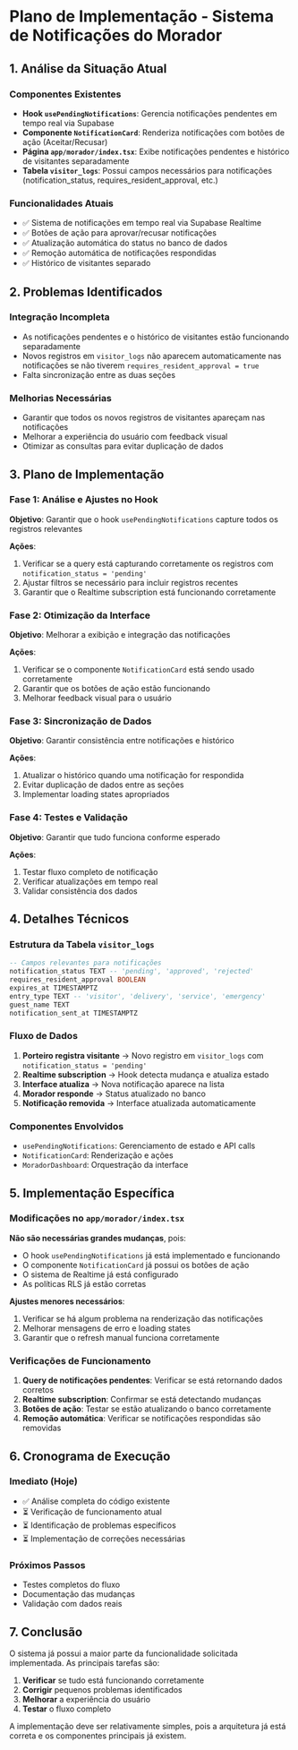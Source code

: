 # Plano de Implementação - Sistema de Notificações do Morador

## 1. Análise da Situação Atual

### Componentes Existentes
- **Hook `usePendingNotifications`**: Gerencia notificações pendentes em tempo real via Supabase
- **Componente `NotificationCard`**: Renderiza notificações com botões de ação (Aceitar/Recusar)
- **Página `app/morador/index.tsx`**: Exibe notificações pendentes e histórico de visitantes separadamente
- **Tabela `visitor_logs`**: Possui campos necessários para notificações (notification_status, requires_resident_approval, etc.)

### Funcionalidades Atuais
- ✅ Sistema de notificações em tempo real via Supabase Realtime
- ✅ Botões de ação para aprovar/recusar notificações
- ✅ Atualização automática do status no banco de dados
- ✅ Remoção automática de notificações respondidas
- ✅ Histórico de visitantes separado

## 2. Problemas Identificados

### Integração Incompleta
- As notificações pendentes e o histórico de visitantes estão funcionando separadamente
- Novos registros em `visitor_logs` não aparecem automaticamente nas notificações se não tiverem `requires_resident_approval = true`
- Falta sincronização entre as duas seções

### Melhorias Necessárias
- Garantir que todos os novos registros de visitantes apareçam nas notificações
- Melhorar a experiência do usuário com feedback visual
- Otimizar as consultas para evitar duplicação de dados

## 3. Plano de Implementação

### Fase 1: Análise e Ajustes no Hook
**Objetivo**: Garantir que o hook `usePendingNotifications` capture todos os registros relevantes

**Ações**:
1. Verificar se a query está capturando corretamente os registros com `notification_status = 'pending'`
2. Ajustar filtros se necessário para incluir registros recentes
3. Garantir que o Realtime subscription está funcionando corretamente

### Fase 2: Otimização da Interface
**Objetivo**: Melhorar a exibição e integração das notificações

**Ações**:
1. Verificar se o componente `NotificationCard` está sendo usado corretamente
2. Garantir que os botões de ação estão funcionando
3. Melhorar feedback visual para o usuário

### Fase 3: Sincronização de Dados
**Objetivo**: Garantir consistência entre notificações e histórico

**Ações**:
1. Atualizar o histórico quando uma notificação for respondida
2. Evitar duplicação de dados entre as seções
3. Implementar loading states apropriados

### Fase 4: Testes e Validação
**Objetivo**: Garantir que tudo funciona conforme esperado

**Ações**:
1. Testar fluxo completo de notificação
2. Verificar atualizações em tempo real
3. Validar consistência dos dados

## 4. Detalhes Técnicos

### Estrutura da Tabela `visitor_logs`
```sql
-- Campos relevantes para notificações
notification_status TEXT -- 'pending', 'approved', 'rejected'
requires_resident_approval BOOLEAN
expires_at TIMESTAMPTZ
entry_type TEXT -- 'visitor', 'delivery', 'service', 'emergency'
guest_name TEXT
notification_sent_at TIMESTAMPTZ
```

### Fluxo de Dados
1. **Porteiro registra visitante** → Novo registro em `visitor_logs` com `notification_status = 'pending'`
2. **Realtime subscription** → Hook detecta mudança e atualiza estado
3. **Interface atualiza** → Nova notificação aparece na lista
4. **Morador responde** → Status atualizado no banco
5. **Notificação removida** → Interface atualizada automaticamente

### Componentes Envolvidos
- `usePendingNotifications`: Gerenciamento de estado e API calls
- `NotificationCard`: Renderização e ações
- `MoradorDashboard`: Orquestração da interface

## 5. Implementação Específica

### Modificações no `app/morador/index.tsx`

**Não são necessárias grandes mudanças**, pois:
- O hook `usePendingNotifications` já está implementado e funcionando
- O componente `NotificationCard` já possui os botões de ação
- O sistema de Realtime já está configurado
- As políticas RLS já estão corretas

**Ajustes menores necessários**:
1. Verificar se há algum problema na renderização das notificações
2. Melhorar mensagens de erro e loading states
3. Garantir que o refresh manual funciona corretamente

### Verificações de Funcionamento
1. **Query de notificações pendentes**: Verificar se está retornando dados corretos
2. **Realtime subscription**: Confirmar se está detectando mudanças
3. **Botões de ação**: Testar se estão atualizando o banco corretamente
4. **Remoção automática**: Verificar se notificações respondidas são removidas

## 6. Cronograma de Execução

### Imediato (Hoje)
- ✅ Análise completa do código existente
- ⏳ Verificação de funcionamento atual
- ⏳ Identificação de problemas específicos
- ⏳ Implementação de correções necessárias

### Próximos Passos
- Testes completos do fluxo
- Documentação das mudanças
- Validação com dados reais

## 7. Conclusão

O sistema já possui a maior parte da funcionalidade solicitada implementada. As principais tarefas são:

1. **Verificar** se tudo está funcionando corretamente
2. **Corrigir** pequenos problemas identificados
3. **Melhorar** a experiência do usuário
4. **Testar** o fluxo completo

A implementação deve ser relativamente simples, pois a arquitetura já está correta e os componentes principais já existem.